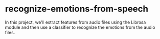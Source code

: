 # recognize-emotions-from-speech
In this project, we'll extract features from audio files using the Librosa module and then use a classifier to recognize the emotions from the audio files.
